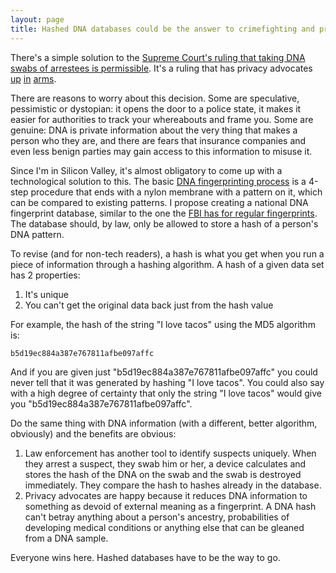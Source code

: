 ```yaml
---
layout: page
title: Hashed DNA databases could be the answer to crimefighting and privacy issues
---
```


There's a simple solution to the [Supreme Court's ruling that taking DNA swabs of arrestees is permissible](http://www.npr.org/2013/06/03/188397999/supreme-court-rules-arrest-dna-collection-reasonable). It's a ruling that has privacy advocates [up](http://www.techdirt.com/articles/20130603/16534123300/horrifying-supreme-court-ruling-lets-police-collect-dna-because-you-might-just-be-horrible-criminal.shtml) [in](http://www.techdirt.com/articles/20130603/16534123300/horrifying-supreme-court-ruling-lets-police-collect-dna-because-you-might-just-be-horrible-criminal.shtml) [arms](http://www.aclu.org/criminal-law-reform/aclu-comment-maryland-v-king-decision).

There are reasons to worry about this decision. Some are speculative, pessimistic or dystopian: it opens the door to a police state, it makes it easier for authorities to track your whereabouts and frame you. Some are genuine: DNA is private information about the very thing that makes a person who they are, and there are fears that insurance companies and even less benign parties may gain access to this information to misuse it. 

Since I'm in Silicon Valley, it's almost obligatory to come up with a technological solution to this. The basic [DNA fingerprinting process](http://www.cigna.com/individualandfamilies/health-and-well-being/hw/dna-fingerprinting-in-a-criminal-investigation-zm2567.html#zm2567-sec) is a 4-step procedure that ends with a nylon membrane with a pattern on it, which can be compared to existing patterns. I propose creating a national DNA fingerprint database, similar to the one the [FBI has for regular fingerprints](http://www.fbi.gov/about-us/cjis/fingerprints_biometrics/iafis/iafis). The database should, by law, only be allowed to store a hash of a person's DNA pattern. 

To revise (and for non-tech readers), a hash is what you get when you run a piece of information through a hashing algorithm. A hash of a given data set has 2 properties:

1. It's unique
2. You can't get the original data back just from the hash value

For example, the hash of the string "I love tacos" using the MD5 algorithm is:

    b5d19ec884a387e767811afbe097affc

And if you are given just "b5d19ec884a387e767811afbe097affc" you could never tell that it was generated by hashing "I love tacos". You could also say with a high degree of certainty that only the string "I love tacos" would give you "b5d19ec884a387e767811afbe097affc".


Do the same thing with DNA information (with a different, better algorithm, obviously) and the benefits are obvious:

1. Law enforcement has another tool to identify suspects uniquely. When they arrest a suspect, they swab him or her, a device calculates and stores the hash of the DNA on the swab and the swab is destroyed immediately. They compare the hash to hashes already in the database.
2. Privacy advocates are happy because it reduces DNA information to something as devoid of external meaning as a fingerprint. A DNA hash can't betray anything about a person's ancestry, probabilities of developing medical conditions or anything else that can be gleaned from a DNA sample.

Everyone wins here. Hashed databases have to be the way to go.